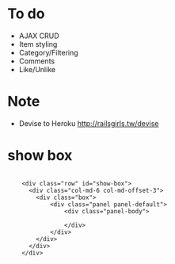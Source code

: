 # To do

* AJAX CRUD
* Item styling
* Category/Filtering
* Comments
* Like/Unlike


# Note
* Devise to Heroku
http://railsgirls.tw/devise



# show box
```

	<div class="row" id="show-box">
	  <div class="col-md-6 col-md-offset-3">
	    <div class="box">
	      	<div class="panel panel-default">
	      		<div class="panel-body">

	      		</div>
			</div>
	    </div>
	  </div>
	</div>
```
